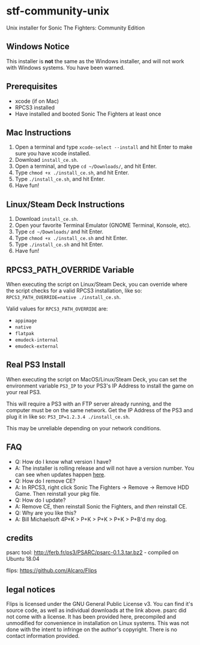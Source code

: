 # stf-community-unix
Unix installer for Sonic The Fighters: Community Edition

## Windows Notice
This installer is **not** the same as the Windows installer, and will not work with Windows systems. You have been warned.

## Prerequisites
- xcode (if on Mac)
- RPCS3 installed
- Have installed and booted Sonic The Fighters at least once

## Mac Instructions
1. Open a terminal and type `xcode-select --install` and hit Enter to make sure you have xcode installed.
2. Download `install_ce.sh`.
3. Open a terminal, and type `cd ~/Downloads/`, and hit Enter.
4. Type `chmod +x ./install_ce.sh`, and hit Enter.
5. Type `./install_ce.sh`, and hit Enter.
6. Have fun!

## Linux/Steam Deck Instructions
1. Download `install_ce.sh`.
2. Open your favorite Terminal Emulator (GNOME Terminal, Konsole, etc).
3. Type `cd ~/Downloads/` and hit Enter.
4. Type `chmod +x ./install_ce.sh` and hit Enter.
5. Type `./install_ce.sh` and hit Enter.
6. Have fun!

## RPCS3_PATH_OVERRIDE Variable
When executing the script on Linux/Steam Deck, you can override where the script checks for a valid RPCS3 installation, like so: `RPCS3_PATH_OVERRIDE=native ./install_ce.sh`.

Valid values for `RPCS3_PATH_OVERRIDE` are:
- `appimage`
- `native`
- `flatpak`
- `emudeck-internal`
- `emudeck-external` 

## Real PS3 Install
When executing the script on MacOS/Linux/Steam Deck, you can set the environment variable `PS3_IP` to your PS3's IP Address to install the game on your real PS3.

This will require a PS3 with an FTP server already running, and the computer must be on the same network. Get the IP Address of the PS3 and plug it in like so: `PS3_IP=1.2.3.4 ./install_ce.sh`.

This may be unreliable depending on your network conditions.

## FAQ
- Q: How do I know what version I have?
- A: The installer is rolling release and will not have a version number. You can see when updates happen [here](https://github.com/coatlessali/stf-community-unix/commits/main/).
- Q: How do I remove CE?
- A: In RPCS3, right click Sonic The Fighters -> Remove -> Remove HDD Game. Then reinstall your pkg file.
- Q: How do I update?
- A: Remove CE, then reinstall Sonic the Fighters, and *then* reinstall CE.
- Q: Why are you like this?
- A: Bill Michaelsoft 4P+K > P+K > P+K > P+K > P+B'd my dog.

## credits
psarc tool: http://ferb.fr/ps3/PSARC/psarc-0.1.3.tar.bz2 - compiled on Ubuntu 18.04

flips: https://github.com/Alcaro/Flips

## legal notices
Flips is licensed under the GNU General Public License v3. You can find it's source code, as well as individual downloads at the link above.
psarc did not come with a license. It has been provided here, precompiled and unmodified for convenience in installation on Linux systems. This was not done with the intent to infringe on the author's copyright. There is no contact information provided.
